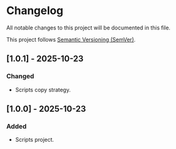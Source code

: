 # Changelog

All notable changes to this project will be documented in this file.

This project follows [Semantic Versioning (SemVer)](https://semver.org/).

## [1.0.1] - 2025-10-23

### Changed

- Scripts copy strategy.

## [1.0.0] - 2025-10-23

### Added

- Scripts project.
